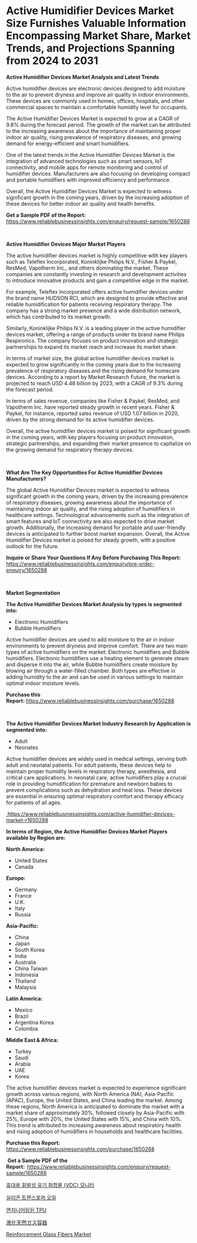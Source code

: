 <p><h1>Active Humidifier Devices Market Size Furnishes Valuable Information Encompassing Market Share, Market Trends, and Projections Spanning from 2024 to 2031</h1></p><p><strong>Active Humidifier Devices Market Analysis and Latest Trends</strong></p>
<p><p>Active humidifier devices are electronic devices designed to add moisture to the air to prevent dryness and improve air quality in indoor environments. These devices are commonly used in homes, offices, hospitals, and other commercial spaces to maintain a comfortable humidity level for occupants.</p><p>The Active Humidifier Devices Market is expected to grow at a CAGR of 9.8% during the forecast period. The growth of the market can be attributed to the increasing awareness about the importance of maintaining proper indoor air quality, rising prevalence of respiratory diseases, and growing demand for energy-efficient and smart humidifiers.</p><p>One of the latest trends in the Active Humidifier Devices Market is the integration of advanced technologies such as smart sensors, IoT connectivity, and mobile apps for remote monitoring and control of humidifier devices. Manufacturers are also focusing on developing compact and portable humidifiers with improved efficiency and performance.</p><p>Overall, the Active Humidifier Devices Market is expected to witness significant growth in the coming years, driven by the increasing adoption of these devices for better indoor air quality and health benefits.</p></p>
<p><strong>Get a Sample PDF of the Report:&nbsp;</strong> <a href="https://www.reliablebusinessinsights.com/enquiry/request-sample/1650288">https://www.reliablebusinessinsights.com/enquiry/request-sample/1650288</a></p>
<p>&nbsp;</p>
<p><strong>Active Humidifier Devices Major Market Players</strong></p>
<p><p>The active humidifier devices market is highly competitive with key players such as Teleflex Incorporated, Koninklijke Philips N.V., Fisher & Paykel, ResMed, Vapotherm Inc., and others dominating the market. These companies are constantly investing in research and development activities to introduce innovative products and gain a competitive edge in the market.</p><p>For example, Teleflex Incorporated offers active humidifier devices under the brand name HUDSON RCI, which are designed to provide effective and reliable humidification for patients receiving respiratory therapy. The company has a strong market presence and a wide distribution network, which has contributed to its market growth.</p><p>Similarly, Koninklijke Philips N.V. is a leading player in the active humidifier devices market, offering a range of products under its brand name Philips Respironics. The company focuses on product innovation and strategic partnerships to expand its market reach and increase its market share.</p><p>In terms of market size, the global active humidifier devices market is expected to grow significantly in the coming years due to the increasing prevalence of respiratory diseases and the rising demand for homecare devices. According to a report by Market Research Future, the market is projected to reach USD 4.48 billion by 2023, with a CAGR of 9.3% during the forecast period.</p><p>In terms of sales revenue, companies like Fisher & Paykel, ResMed, and Vapotherm Inc. have reported steady growth in recent years. Fisher & Paykel, for instance, reported sales revenue of USD 1.07 billion in 2020, driven by the strong demand for its active humidifier devices.</p><p>Overall, the active humidifier devices market is poised for significant growth in the coming years, with key players focusing on product innovation, strategic partnerships, and expanding their market presence to capitalize on the growing demand for respiratory therapy devices.</p></p>
<p>&nbsp;</p>
<p><strong>What Are The Key Opportunities For Active Humidifier Devices Manufacturers?</strong></p>
<p><p>The global Active Humidifier Devices market is expected to witness significant growth in the coming years, driven by the increasing prevalence of respiratory diseases, growing awareness about the importance of maintaining indoor air quality, and the rising adoption of humidifiers in healthcare settings. Technological advancements such as the integration of smart features and IoT connectivity are also expected to drive market growth. Additionally, the increasing demand for portable and user-friendly devices is anticipated to further boost market expansion. Overall, the Active Humidifier Devices market is poised for steady growth, with a positive outlook for the future.</p></p>
<p><strong>Inquire or Share Your Questions If Any Before Purchasing This Report:</strong> <a href="https://www.reliablebusinessinsights.com/enquiry/pre-order-enquiry/1650288">https://www.reliablebusinessinsights.com/enquiry/pre-order-enquiry/1650288</a></p>
<p>&nbsp;</p>
<p><strong>Market Segmentation</strong></p>
<p><strong>The Active Humidifier Devices Market Analysis by types is segmented into:</strong></p>
<p><ul><li>Electronic Humidifiers</li><li>Bubble Humidifiers</li></ul></p>
<p><p>Active humidifier devices are used to add moisture to the air in indoor environments to prevent dryness and improve comfort. There are two main types of active humidifiers on the market: Electronic humidifiers and Bubble humidifiers. Electronic humidifiers use a heating element to generate steam and disperse it into the air, while Bubble humidifiers create moisture by blowing air through a water-filled chamber. Both types are effective in adding humidity to the air and can be used in various settings to maintain optimal indoor moisture levels.</p></p>
<p><strong>Purchase this Report:&nbsp;</strong><a href="https://www.reliablebusinessinsights.com/purchase/1650288">https://www.reliablebusinessinsights.com/purchase/1650288</a></p>
<p>&nbsp;</p>
<p><strong>The Active Humidifier Devices Market Industry Research by Application is segmented into:</strong></p>
<p><ul><li>Adult</li><li>Neonates</li></ul></p>
<p><p>Active humidifier devices are widely used in medical settings, serving both adult and neonatal patients. For adult patients, these devices help to maintain proper humidity levels in respiratory therapy, anesthesia, and critical care applications. In neonatal care, active humidifiers play a crucial role in providing humidification for premature and newborn babies to prevent complications such as dehydration and heat loss. These devices are essential in ensuring optimal respiratory comfort and therapy efficacy for patients of all ages.</p></p>
<p><a href="https://www.reliablebusinessinsights.com/active-humidifier-devices-market-r1650288">&nbsp;https://www.reliablebusinessinsights.com/active-humidifier-devices-market-r1650288</a></p>
<p><strong>In terms of Region, the Active Humidifier Devices Market Players available by Region are:</strong></p>
<p>
    <p> <strong> North America: </strong>
        <ul>
            <li>United States</li>
            <li>Canada</li>
        </ul>
        </p> 
    <p> <strong> Europe: </strong>
        <ul>
            <li>Germany</li>
            <li>France</li>
            <li>U.K.</li>
            <li>Italy</li>
            <li>Russia</li>
        </ul>
        </p> 
    <p> <strong> Asia-Pacific: </strong>
        <ul>
            <li>China</li>
            <li>Japan</li>
            <li>South Korea</li>
            <li>India</li>
            <li>Australia</li>
            <li>China Taiwan</li>
            <li>Indonesia</li>
            <li>Thailand</li>
            <li>Malaysia</li>
        </ul>
        </p> 
    <p> <strong> Latin America: </strong>
        <ul>
            <li>Mexico</li>
            <li>Brazil</li>
            <li>Argentina Korea</li>
            <li>Colombia</li>
        </ul>
        </p> 
    <p> <strong> Middle East & Africa: </strong>
        <ul>
            <li>Turkey</li>
            <li>Saudi</li>
            <li>Arabia</li>
            <li>UAE</li>
            <li>Korea</li>
        </ul>
    </p>
    </p>
<p><p>The active humidifier devices market is expected to experience significant growth across various regions, with North America (NA), Asia-Pacific (APAC), Europe, the United States, and China leading the market. Among these regions, North America is anticipated to dominate the market with a market share of approximately 30%, followed closely by Asia-Pacific with 25%, Europe with 20%, the United States with 15%, and China with 10%. This trend is attributed to increasing awareness about respiratory health and rising adoption of humidifiers in households and healthcare facilities.</p></p>
<p><strong>Purchase this Report: </strong><a href="https://www.reliablebusinessinsights.com/purchase/1650288">https://www.reliablebusinessinsights.com/purchase/1650288</a></p>
<p>&nbsp;<strong>Get a Sample PDF of the Report:&nbsp;&nbsp;</strong><a href="https://www.reliablebusinessinsights.com/enquiry/request-sample/1650288">https://www.reliablebusinessinsights.com/enquiry/request-sample/1650288</a></p>
<p><strong></strong></p>
<p><p><a href="https://github.com/KoleLedner/Market-Research-Report-List-1/blob/main/606074385824.md">휴대용 휘발성 유기 화합물 (VOC) 모니터</a></p><p><a href="https://medium.com/@kellyclarkson42/%EC%8B%A4%EB%A6%AC%EC%BD%98-%ED%8A%B8%EB%9E%9C%EC%8A%A4%ED%8F%AC%EB%A8%B8-%EC%9C%A0%EC%B2%B4-%EC%8B%9C%EC%9E%A5-%EA%B7%9C%EB%AA%A8%EB%8A%94-%EA%B8%80%EB%A1%9C%EB%B2%8C-%EC%82%B0%EC%97%85%EC%97%90%EC%84%9C-%EA%B0%80%EC%9E%A5-%EC%A2%8B%EC%9D%80-%EB%A7%88%EC%BC%80%ED%8C%85-%EC%B1%84%EB%84%90%EC%9D%84-%EB%82%98%ED%83%80%EB%83%85%EB%8B%88%EB%8B%A4-62f819d7c7cd">실리콘 트랜스포머 오일</a></p><p><a href="https://github.com/brainlyez1/Market-Research-Report-List-1/blob/main/936112985825.md">엔지니어링된 TPU</a></p><p><a href="https://github.com/dawson566/Market-Research-Report-List-1/blob/main/971169794117.md">液化天然ガス容器</a></p><p><a href="https://github.com/ashepherd82/Market-Research-Report-List-4/blob/main/reinforcement-glass-fibers-market.md">Reinforcement Glass Fibers Market</a></p></p>